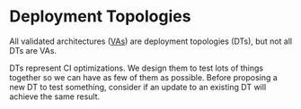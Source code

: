 # Deployment Topologies

All validated architectures ([VAs](../va/)) are deployment topologies
(DTs), but not all DTs are VAs.

DTs represent CI optimizations. We design them to test lots of things
together so we can have as few of them as possible. Before proposing a
new DT to test something, consider if an update to an existing DT will
achieve the same result.
